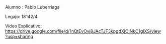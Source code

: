 Alumno : Pablo Luberriaga

Legajo: 18142/4

Video Explicativo: https://drive.google.com/file/d/1nQtEvOvj8JAcTJF3kpgdXjOiNkC1gIXS/view?usp=sharing

